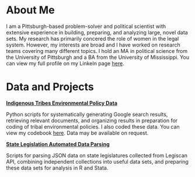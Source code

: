 # About Me
 I am a Pittsburgh-based problem-solver and political scientist with extensive experience in building, preparing, and analyzing large, novel data sets. My research has primarily concered the role of women in the legal system. However, my interests are broad and I have worked on research teams covering many different topics. I hold an MA in political science from the University of Pittsburgh and a BA from the University of Mississippi. You can view my full profile on my LinkeIn page [here](https://linkedin.com/in/michelle-wier-53643173).
 
 # Data and Projects
 
[**Indigenous Tribes Environmental Policy Data**](https://github.com/mlwier99/tribal_climate_actions)

Python scripts for systematically generating Google search results, retrieving relevant documents, and organizing results in preparation for coding of tribal environmental policies. I also coded these data. You can view my codebook [here](https://github.com/mlwier99/tribal_climate_actions/environmental_data_codebook.pdf). Data may be available on request.

[**State Legislation Automated Data Parsing**](https://github.com/mlwier99/legislative_legiscanrr)

Scripts for parsing JSON data on state legislatures collected from Legiscan API, combining independent collections into useful data sets, and preparing these data sets for analysis in R and Stata.

<!-- [**Federal Campaign Finance Data (1980-2020)**](https://github.com/mlwier99/campaign-finance-retrieval -->

<!-- R and bash scripts for automated retrieval, decompression, and preparation of FEC data on campaign contributions and expenditures in US federal election campaigns --> 
